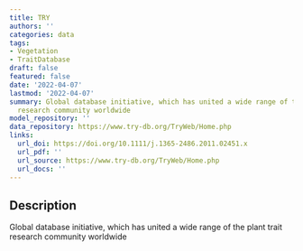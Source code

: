 ```yaml
---
title: TRY
authors: ''
categories: data
tags:
- Vegetation
- TraitDatabase
draft: false
featured: false
date: '2022-04-07'
lastmod: '2022-04-07'
summary: Global database initiative, which has united a wide range of the plant trait
  research community worldwide
model_repository: ''
data_repository: https://www.try-db.org/TryWeb/Home.php
links:
  url_doi: https://doi.org/10.1111/j.1365-2486.2011.02451.x
  url_pdf: ''
  url_source: https://www.try-db.org/TryWeb/Home.php
  url_docs: ''
---
```


## Description

Global database initiative, which has united a wide range of the plant trait research community worldwide

